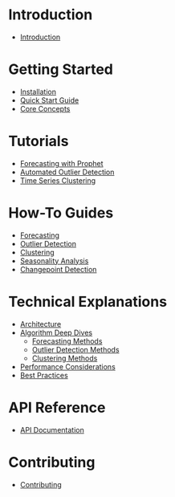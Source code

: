# Introduction
- [Introduction](./introduction.md)

# Getting Started
- [Installation](./getting-started/installation.md)
- [Quick Start Guide](./getting-started/quick-start.md)
- [Core Concepts](./getting-started/core-concepts.md)

# Tutorials
- [Forecasting with Prophet](./tutorials/forecasting-with-prophet.md)
- [Automated Outlier Detection](./tutorials/outlier-detection.md)
- [Time Series Clustering](./tutorials/clustering.md)

# How-To Guides
- [Forecasting]()
- [Outlier Detection]()
- [Clustering]()
- [Seasonality Analysis]()
- [Changepoint Detection]()

# Technical Explanations
- [Architecture]()
- [Algorithm Deep Dives]()
  - [Forecasting Methods]()
  - [Outlier Detection Methods]()
  - [Clustering Methods]()
- [Performance Considerations]()
- [Best Practices]()

# API Reference
- [API Documentation](./api/index.md)

# Contributing
- [Contributing](./contributing.md)
